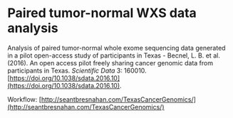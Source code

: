 # Paired tumor-normal WXS data analysis

Analysis of paired tumor-normal whole exome sequencing data generated in a pilot open-access study of participants in Texas - Becnel, L. B. et al. (2016). An open access pilot freely sharing cancer genomic data from participants in Texas. *Scientific Data* 3: 160010. [https://doi.org/10.1038/sdata.2016.10](https://doi.org/10.1038/sdata.2016.10).

Workflow: [http://seantbresnahan.com/TexasCancerGenomics/](http://seantbresnahan.com/TexasCancerGenomics/)
